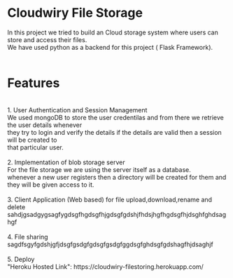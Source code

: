 # Cloudwiry File Storage 

  In this project we tried to build an Cloud storage system where users can store and access their files.<br/>
  We have used python as a backend for this project ( Flask Framework).
  <br/>
  <br/>
# Features<br/>
<br/>
1. User Authentication and Session Management<br/>
 We used mongoDB to store the user credentilas and from there we retrieve the user details whenever<br/>
 they try to login and verify the details if the details are valid then a session will be created to<br/>
 that particular user.<br/><br/>
2. Implementation of blob storage server<br/>
For the file storage we are using the server itself as a database.<br/>
whenever a new user registers then a directory will be created for them and they will be given access to it.<br/><br/>
3. Client Application (Web based) for file upload,download,rename and delete<br/>
sahdjgsadgygsagfygdsgfhgdsgfhjgdsgfgdshjfhdsjhgfhgdsgfhjdsghfghdsaghgf <br/><br/>
4. File sharing<br/>
sagdfsgyfgdshjgfjdsgfgsdgfgdsgfgsdgfggdsgfghdsgfgdshagfhjdsaghjf <br/><br/>
5. Deploy<br/>
"Heroku Hosted Link": https://cloudwiry-filestoring.herokuapp.com/ <br/><br/>

  

  
  

